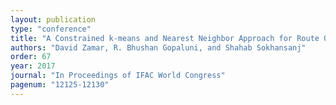```yaml
---
layout: publication
type: "conference"
title: "A Constrained k-means and Nearest Neighbor Approach for Route Optimization: With an application to the Bale Collection"
authors: "David Zamar, R. Bhushan Gopaluni, and Shahab Sokhansanj"
order: 67
year: 2017
journal: "In Proceedings of IFAC World Congress"
pagenum: "12125-12130"
---
```

